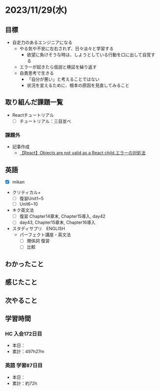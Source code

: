 # 2023/11/29(水)

## 目標

- 自走力のあるエンジニアになる
  - やる気や不安に左右されず、日々淡々と学習する
    - 欲望に負けそうな時は、しようとしている行動を口に出して自覚する
  - エラーが起きたら仮説と検証を繰り返す
  - 自責思考で生きる
    - 「自分が悪い」と考えることではない
    - 状況を変えるために、根本の原因を見直してみること

## 取り組んだ課題一覧

- Reactチュートリアル
  - [ ] チュートリアル：三目並べ

### 課題外

- 記事作成
  - [【React】Objects are not valid as a React child.エラーの対処法](https://qiita.com/wsigma21/items/04de7b03b64310b1c62e)

## 英語

- [x] mikan
- クリティカル+
  - [ ] 復習Unit1~5
  - [ ] Unit6~10

- キク英文法
  - [ ] 復習 Chapter14章末, Chapter15導入, day42
  - [ ] day43, Chapter15章末, Chapter16導入

- スタディサプリ　ENGLISH
  - パーフェクト講座・英文法
    - [ ] 関係詞 復習
    - [ ] 比較

## わかったこと

## 感じたこと

## 次やること

## 学習時間

### HC 入会172日目

- 本日：
- 累計：497h27m

### 英語 学習87日目

- 本日：
- 累計：約72h
